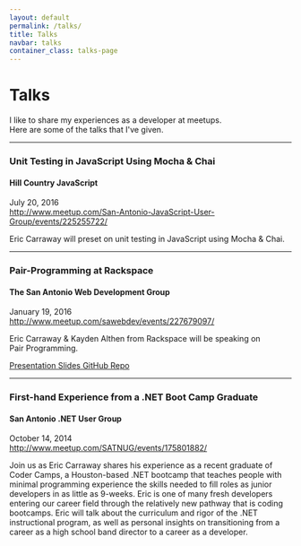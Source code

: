 ```yaml
---
layout: default
permalink: /talks/
title: Talks
navbar: talks
container_class: talks-page
---
```

<!-- #TODO: target line length: 45 to 75 characters (ideally 66) -->

<!-- #TODO: use images -->
<!-- assets/img/talks/talks-meetup-sawebdev_1000.png -->
<!-- assets/img/talks/talks-meetup-satnug_1000.png -->

# Talks
<div class="lead">
    I like to share my experiences as a developer at meetups.
    <br>
    Here are some of the talks that I've given.
</div>

<hr>

### Unit Testing in JavaScript Using Mocha & Chai

#### Hill Country JavaScript

<span class="date">July 20, 2016</span>
<br>
<a href="http://www.meetup.com/San-Antonio-JavaScript-User-Group/events/225255722/">
         http://www.meetup.com/San-Antonio-JavaScript-User-Group/events/225255722/
</a>

Eric Carraway will preset on unit testing in JavaScript using Mocha&nbsp;&amp;&nbsp;Chai.
<br>

<hr>

### Pair-Programming at Rackspace

#### The San Antonio Web Development Group

<span class="date">January 19, 2016</span>
<br>
<a href="http://www.meetup.com/sawebdev/events/227679097/">
         http://www.meetup.com/sawebdev/events/227679097/
</a>

Eric Carraway & Kayden Althen from Rackspace will be speaking on Pair&nbsp;Programming.
<br>

<a href="http://slides.com/kaydenalthen/pair-programming-what-is-it-good-for#/">
    Presentation Slides
</a>

<a href="https://github.com/ericcarraway/pair-programming">
    GitHub Repo
</a>
<hr>

### First-hand Experience from a .NET Boot Camp Graduate

#### San Antonio .NET User Group

<span class="date">October 14, 2014</span>
<br>
<a href="http://www.meetup.com/SATNUG/events/175801882/">
         http://www.meetup.com/SATNUG/events/175801882/
</a>

Join us as Eric Carraway shares his experience as a recent graduate of Coder Camps, a Houston-based .NET bootcamp that teaches people with minimal programming experience the skills needed to fill roles as junior developers in as little as 9-weeks.  Eric is one of many fresh developers entering our career field through the relatively new pathway that is coding bootcamps.  Eric will talk about the curriculum and rigor of the .NET instructional program, as well as personal insights on transitioning from a career as a high school band director to a career as a developer.
